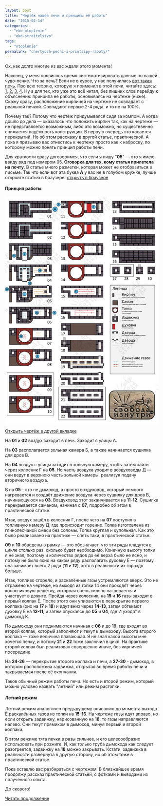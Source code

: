 ```yaml
---
layout: post
title: "Чертёж нашей печи и принципы её работы"
date: "2015-02-14"
categories: 
  - "eko-otoplenie"
  - "eko-stroitelstvo"
tags: 
  - "otoplenie"
permalink: "chertyozh-pechi-i-printsipy-raboty/"
---
```


Ох, как долго многие из вас ждали этого момента!

Наконец, у меня появилось время систематизировать данные по нашей чудо-печке. Что за печь? Если не в курсе, у нас получилась [вот такая печь](/sohataya-chudo-pech/ "Сохатая чудо-печь"). Про всю теорию, которую я применил в этой печи, читайте здесь: [1](/otoplenie-pechi-gollandki-i-russkie/ "Отопление. Печи. Голландки и русские"), [2](/otoplenie-pechi-kolpakovye-i-dvuhkolpakovye/ "Отопление. Печи. Колпаковые и двухколпаковые"), [3](/raketnye-pechi-i-verhniy-rozjig/ "Отопление. Печи. Ракетные печи и верхний розжиг"), [4](/otoplenie-pechi-vneshniy-pritok-i-vtorichniy-vozduh/ "Отопление. Печи. Внешний приток и вторичный воздух"). Ну а для тех, кто уже это всё читал, без лишних слов перейду к объяснению принципа её работы, основываясь на чертеже (ниже). Скажу сразу, расположение кирпичей на чертеже не совпадает с реальной печкой. Совпадают первые 2-4 ряда, и то не на 100%.

Почему так? Потому что чертёж придумывался сидя за компом. А когда дошло до дела — оказалось что положить кирпич так, как на чертеже — не представляется возможным, либо это возможно, но существвенно снижается надёжность конструкции. В первую очередь это касается перекрытий. Но об этом расскажу в другой статье, практической. А пока я призываю вас отнестись к чертежу просто как к наброску, по которому можно понять принцип работы печи.

Для краткости сразу договоримся, что если я пишу "**05**" — это я имею ввиду ряд под номером 05. **Оговорка для тех, кому статья прилетела на почту**. В статье много разметки, которая может не отобразиться в письме. Так что если вот эта буква **А** у вас не в голубом кружке, лучше откройте статью в браузере: [открыть в браузере](/chertyozh-pechi-i-printsipy-raboty/)

#### Принцип работы

![Наша чудо-печь](images/Печка-2014-2.jpg)

[Открыть чертёж в другой вкладке](/wp-content/uploads/Печка-2014-2.jpg)

На **01** и **02** воздух заходит в печь. Заходит с улицы А.

На **03** располагается зольная камера Б, а также начинается сушилка для дров В.

На **04** воздух с улицы заходит в зольную камеру, чтобы затем зайти через колосник Г на **05**. Но часть воздуха уходит в воздуховоды Д — они ведут в верхнюю часть зольной камеры, реализуя подачу вторичного воздуха.

В на **05** - это не дымоход, а просто воздуховод, который немного нагревается и создаёт движение воздуха через сушилку для дров В, начинающуюся на **03**. Воздуховод этот заканчивается на **11**\-**12**. Сушилка перекрывается саманом, начиная с **07**, подробно об этом в практической статье.

Итак, воздух зашёл в колосник Г, после чего на **07** поступил в топливную камеру Д, где происходит горение. Топка изготовлена из глинопесчаной смеси без соломы. Топка круглая и купольная. Как это было реализовано на практике — опять таки, в практической статье.

**09** и **10** обведены в рамку — это обозначает, что эти ряды кладутся в цикле столько раз, сколько будет необходимо. Конечную высоту топки я не знал, поэтому и количество рядов до её верха было не ясно, и потому не было ясно на каком ряду располагать духовку Е — поэтому она занимает всего 2 ряда (**11** и **12**), хотя в реальности их гораздо больше.

Итак, топливо сгорело, и раскалённые газы устремляются вверх. Это не отражено на чертеже, но выходя из топки 14 они проходят через колосниковую решётку, котороая очень сильно нагревается и участвует в дожиге. Пройдя через колосник, на **15** и **16** газы заходят в первый колпак Ё. После этого они упираются в перекрытие первого колпака (оно на **17** и **18**) и идут вниз через **14-13**, затем обтекают духовку Е на **12-11**, и затем опускаясь до **05** и **04**, где И уходят в дымоход К.

По дымоходу они поднимаются начиная с **06** и до **19**, где входят во второй колпак, который заполняют и текут к дымоходу. Высота второго колпака — тоже величина плавающая. Я не знал какой высоты мне хочется печку, и потому **21** и **22** тоже заключил в цикл. На практике второй колпак был реализован совершенно иначе, без кирпичей посередине.

На **24-26** — перекрытие второго колпака и печи, а **27-30** - дымоход, в котором расположена задвижка, открытая во время работы печи и закрываемая после её окончания.

Таков обычный режим работы печи. Но есть и второй режим, который можно условно назвать "летний" или режим растопки.

#### Летний режим

Летний режим аналогичен предыдущему описанию до момента выхода Ё раскалённых газов из топки на **15-16**. На чертеже газы идут вправо, но если открыть задвижку, нарисованную на **18**, то газы направляются налево. Они текут прямиком в дымоход, минуя первый и второй колпаки.

В этом режиме тяга печки в разы сильнее, и его целесообразно использовать при розжиге. И, как только труба дымохода как следует разогреется, задвижку на **18** можно закрывать. Кстати, задвижка в реальности развёрнута в другую сторону, но об этом тоже в практической статье.

Пока оставлю вас разбираться с чертежом. В близжайшее время продолжу рассказ практической статьёй, с фотками и выводами из полученного опыта.

До скорого!

[Читать продолжение](/kak-sdelat-chudo-pech-1-podgotovka/ "Как сделать чудо-печь. Часть 1: Подготовка")
